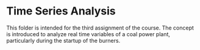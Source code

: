 # Time Series Analysis
This folder is intended for the third assignment of the course. The concept is introduced to analyze real time variables of a coal power plant, particularly during the startup of the burners. 
